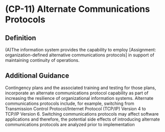 
# (CP-11) Alternate Communications Protocols

## Definition

(A)The information system provides the capability to employ [Assignment: organization-defined alternative communications protocols] in support of maintaining continuity of operations.

## Additional Guidance

Contingency plans and the associated training and testing for those plans, incorporate an alternate communications protocol capability as part of increasing the resilience of organizational information systems. Alternate communications protocols include, for example, switching from Transmission Control Protocol/Internet Protocol (TCP/IP) Version 4 to TCP/IP Version 6. Switching communications protocols may affect software applications and therefore, the potential side effects of introducing alternate communications protocols are analyzed prior to implementation

